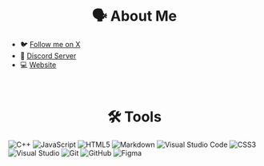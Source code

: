 <h1 align="center">🗣️ About Me</h1>

<ul>
    <li>🐦 <a href="https://twitter.com/x9y0_">Follow me on X</a></li>
    <li>💬 <a href="https://discord.com/https://discord.gg/fghKP3gnUA">Discord Server</a></li>
    <li>💻 <a href="https://x9y0.github.io">Website</a></li>
</ul>

<br/>

<h1 align="center">🛠️ Tools</h1>

  ![C++](https://img.shields.io/badge/c++-%2300599C.svg?style=for-the-badge&logo=c%2B%2B&logoColor=white)
  ![JavaScript](https://img.shields.io/badge/javascript-%23323330.svg?style=for-the-badge&logo=javascript&logoColor=%23F7DF1E)
  ![HTML5](https://img.shields.io/badge/html5-%23E34F26.svg?style=for-the-badge&logo=html5&logoColor=white)
  ![Markdown](https://img.shields.io/badge/markdown-%23000000.svg?style=for-the-badge&logo=markdown&logoColor=white)
  ![Visual Studio Code](https://img.shields.io/badge/Visual%20Studio%20Code-0078d7.svg?style=for-the-badge&logo=visual-studio-code&logoColor=white)
  ![CSS3](https://img.shields.io/badge/css3-%231572B6.svg?style=for-the-badge&logo=css3&logoColor=white)
  ![Visual Studio](https://img.shields.io/badge/Visual%20Studio-5C2D91.svg?style=for-the-badge&logo=visual-studio&logoColor=white)
  ![Git](https://img.shields.io/badge/git-%23F05033.svg?style=for-the-badge&logo=git&logoColor=white)
  ![GitHub](https://img.shields.io/badge/github-%23121011.svg?style=for-the-badge&logo=github&logoColor=white)
  ![Figma](https://img.shields.io/badge/figma-%23F24E1E.svg?style=for-the-badge&logo=figma&logoColor=white)


<!-- <p align="center">
  <a href="https://skillicons.dev">
    <img src="https://skillicons.dev/icons?i=python,golang,php,vscode,visualstudio,c,cpp,js,ts,css,html,ae,pr,ps,ai,figma,blender,nodejs,discord,git,github,gmail,md," />
  </a>
</p> -->
